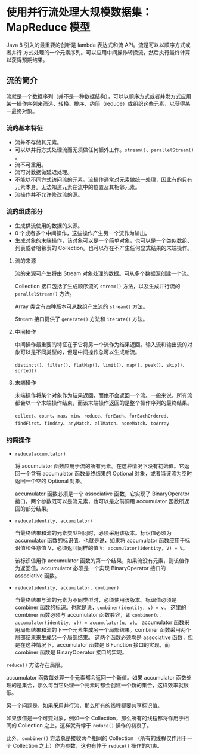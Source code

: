 # 使用并行流处理大规模数据集：MapReduce 模型

Java 8 引入的最重要的创新是 lambda 表达式和流 API。流是可以以顺序方式或者并行 方式处理的一个元素序列。可以应用中间操作转换流，然后执行最终计算以获得预期结果。



## 流的简介

流就是一个数据序列（并不是一种数据结构），可以以顺序方式或者并发方式应用某一操作序列来筛选、转换、排序、约简（reduce）或组织这些元素，以获得某一最终对象。



### 流的基本特征

- 流并不存储其元素。
- 可以以并行方式处理流而无须做任何额外工作。`stream()`、`parallelStream()` 。
- 流不可重用。
- 流可对数据做延迟处理。
- 不能以不同方式访问流的元素。流操作通常对元素做统一处理，因此有的只有元素本身。无法知道元素在流中的位置及其相邻元素。
- 流操作并不允许修改流的源。



### 流的组成部分

- 生成供流使用的数据的来源。
- 0 个或者多个中间操作，这些操作产生另一个流作为输出。
- 生成对象的末端操作，该对象可以是一个简单对象，也可以是一个类似数组、列表或者哈希表的 Collection。也可以存在不产生任何显式结果的末端操作。



1. 流的来源

   流的来源可产生将由 Stream 对象处理的数据。可从多个数据源创建一个流。

   Collection 接口包括了生成顺序流的 `stream()` 方法，以及生成并行流的 `parallelStream()` 方法。

   Array 类含有四种版本可从数组产生流的 `stream()` 方法。

   Stream 接口提供了 `generate()` 方法和 `iterate()` 方法。

2. 中间操作

   中间操作最重要的特征在于它将另一个流作为结果返回。输入流和输出流的对象可以是不同类型的，但是中间操作总可以生成新流。

   `distinct()`、`filter()`、`flatMap()`、`limit()`、`map()`、`peek()`、`skip()`、`sorted()`

3. 末端操作

   末端操作将某个对象作为结果返回，而绝不会返回一个流。一般来说，所有流都会以一个末端操作结束，而该末端操作返回的是整个操作序列的最终结果。

   `collect`、`count`、`max`、`min`、`reduce`、`forEach`、`forEachOrdered`、`findFirst`、`findAny`、`anyMatch`、`allMatch`、`noneMatch`、`toArray`



### 约简操作

- `reduce(accumulator)`

  将 accumulator 函数应用于流的所有元素。在这种情况下没有初始值。它返回一个含有 accumulator 函数最终结果的 Optional 对象，或者当该流为空时返回一个空的 Optional 对象。

  accumulator 函数必须是一个 associative 函数，它实现了 BinaryOperator 接口。两个参数既可以是流元素，也可以是之前调用 accumulator 函数所返回的部分结果。

- `reduce(identity, accumulator)`

  当最终结果和流的元素类型相同时，必须采用该版本。标识值必须为 accumulator 函数的标识值。也就是说，如果将 accumulator 函数应用于标识值和任意值 V，必须返回同样的值 `V: accumulator(identity, V) = V`。

  该标识值用作 accumulator 函数的第一个结果，如果流没有元素，则该值作为返回值。accumulator 必须是一个实现 BinaryOperator 接口的 associative 函数。

- `reduce(identity, accumulator, combiner)`

  当最终结果与流的元素为不同类型时，必须使用该版本。标识值必须是 combiner 函数的标识。也就是说，`combiner(identity, v) = v`。
  这里的 combiner 函数必须与 accumulator 函数兼容，即 `combiner(u, accumulator(identity, v)) = accumulator(u, v)`。
  accumulator 函数采用局部结果和流的下一个元素生成另一个局部结果。combiner 函数采用两个局部结果来生成另一个局部结果。
  这两个函数必须均是 associative 函数，但是在这种情况下，accumulator 函数是 BiFunction 接口的实现，而 combiner 函数是 BinaryOperator 接口的实现。



`reduce()` 方法存在局限。

accumulator 函数每处理一个元素都会返回一个新值。如果 accumulator 函数处理的是集合，那么每当它处理一个元素时都会创建一个新的集合，这样效率就很低。

另一个问题是，如果采用并行流，那么所有的线程都要共享标识值。

如果该值是一个可变对象，例如一个 Collection，那么所有的线程都将作用于相同的 Collection 之上。这样就有悖于 `reduce()` 操作的初衷了。

此外，`combiner()` 方法总是接收两个相同的 Collection （所有的线程仅作用于一个 Collection 之上）作为参数，这也有悖于 `reduce()` 操作的初衷。

